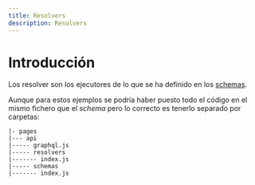 ```yaml
---
title: Resolvers
description: Resolvers
---
```


# Introducción

Los resolver son los ejecutores de lo que se ha definido en los [schemas](https://irodrigob.github.io/docs/graph_ql/schemas/).

Aunque para estos ejemplos se podría haber puesto todo el código en el mismo fichero que el *schema* pero lo correcto es tenerlo separado por carpetas:

```tpl
|- pages
|--- api
|----- graphql.js
|----- resolvers
|------- index.js
|----- schemas
|------- index.js
```

